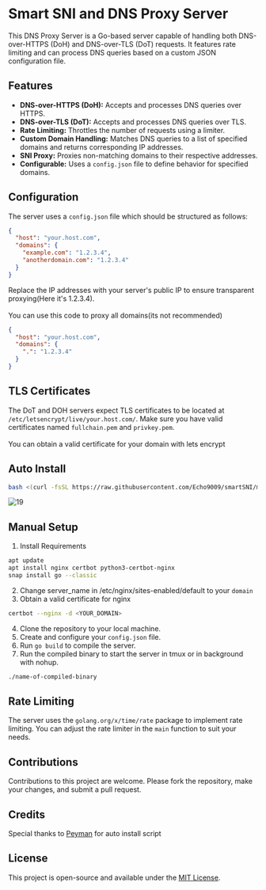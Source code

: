 # Smart SNI and DNS Proxy Server

This DNS Proxy Server is a Go-based server capable of handling both DNS-over-HTTPS (DoH) and DNS-over-TLS (DoT) requests. It features rate limiting and can process DNS queries based on a custom JSON configuration file.

## Features

- **DNS-over-HTTPS (DoH):** Accepts and processes DNS queries over HTTPS.
- **DNS-over-TLS (DoT):** Accepts and processes DNS queries over TLS.
- **Rate Limiting:** Throttles the number of requests using a limiter.
- **Custom Domain Handling:** Matches DNS queries to a list of specified domains and returns corresponding IP addresses.
- **SNI Proxy:** Proxies non-matching domains to their respective addresses.
- **Configurable:** Uses a `config.json` file to define behavior for specified domains.

## Configuration

The server uses a `config.json` file which should be structured as follows:

```json
{
  "host": "your.host.com",
  "domains": {
    "example.com": "1.2.3.4",
    "anotherdomain.com": "1.2.3.4"
  }
}
```

Replace the IP addresses with your server's public IP to ensure transparent proxying(Here it's 1.2.3.4).\
\
You can use this code to proxy all domains(its not recommended)

```json
{
  "host": "your.host.com",
  "domains": {
    ".": "1.2.3.4"
  }
}
```

## TLS Certificates

The DoT and DOH servers expect TLS certificates to be located at `/etc/letsencrypt/live/your.host.com/`. Make sure you have valid certificates named `fullchain.pem` and `privkey.pem`.\
\
You can obtain a valid certificate for your domain with lets encrypt


## Auto Install

```bash
bash <(curl -fsSL https://raw.githubusercontent.com/Echo9009/smartSNI/main/install.sh)
```
![19](https://raw.githubusercontent.com/Ptechgithub/configs/main/media/19.jpg)

## Manual Setup

1. Install Requirements
```bash
apt update
apt install nginx certbot python3-certbot-nginx
snap install go --classic
```
2. Change server_name in /etc/nginx/sites-enabled/default to your `domain`
3. Obtain a valid certificate for nginx
```bash
certbot --nginx -d <YOUR_DOMAIN>
```
4. Clone the repository to your local machine.
5. Create and configure your `config.json` file.
6. Run `go build` to compile the server.
7. Run the compiled binary to start the server in tmux or in background with nohup.

```bash
./name-of-compiled-binary
```

## Rate Limiting

The server uses the `golang.org/x/time/rate` package to implement rate limiting. You can adjust the rate limiter in the `main` function to suit your needs.

## Contributions

Contributions to this project are welcome. Please fork the repository, make your changes, and submit a pull request.

## Credits

Special thanks to [Peyman](https://github.com/Ptechgithub) for auto install script

## License

This project is open-source and available under the [MIT License](LICENSE).
